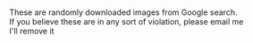###
These are randomly downloaded images from Google search.
<br>
If you believe these are in any sort of violation, please email me
<br>
I'll remove it
<br>

